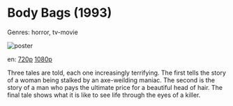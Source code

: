 # Body Bags (1993)

Genres: horror, tv-movie

![poster](http://image.tmdb.org/t/p/w500/5CNDkWS2u5nBWtxSIPOnNGssLxD.jpg)

en:
  [720p](magnet:?xt=urn:btih:ea9e5d5e59d68174e223dff7316484db87c1dbc8&dn=Body+Bags+(1993)&tr=udp%3A%2F%2Ftracker.yify-torrents.com%2Fannounce&tr=udp%3A%2F%2Fopen.demonii.com%3A1337%2Fannounce&tr=udp%3A%2F%2Fexodus.desync.com%3A6969&tr=udp%3A%2F%2Ftracker.istole.it%3A80&tr=udp%3A%2F%2Ftracker.publicbt.com%3A80&tr=udp%3A%2F%2Ftracker.publichd.eu%3A80%2Fannounce&tr=udp%3A%2F%2Ftracker.openbittorrent.com%3A80%2Fannounce&tr=udp%3A%2F%2Fcoppersurfer.tk%3A6969%2Fannounce)
  [1080p](magnet:?xt=urn:btih:3E6EAD16171048B34BF7BDC9BD3965376BA2A739&tr=udp://glotorrents.pw:6969/announce&tr=udp://tracker.opentrackr.org:1337/announce&tr=udp://torrent.gresille.org:80/announce&tr=udp://tracker.openbittorrent.com:80&tr=udp://tracker.coppersurfer.tk:6969&tr=udp://tracker.leechers-paradise.org:6969&tr=udp://p4p.arenabg.ch:1337&tr=udp://tracker.internetwarriors.net:1337)
  


Three tales are told, each one increasingly terrifying. The first tells the story of a woman being stalked by an axe-weilding maniac. The second is the story of a man who pays the ultimate price for a beautiful head of hair. The final tale shows what it is like to see life through the eyes of a killer.